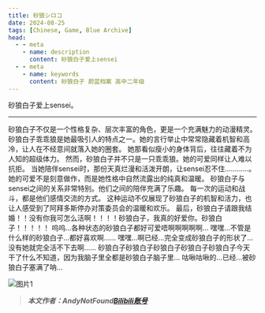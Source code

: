 ```yaml
---
title: 砂狼シロコ
date: 2024-08-25
tags: [Chinese, Game, Blue Archive]
head:
  - - meta
    - name: description
      content: 砂狼白子爱上sensei
  - - meta
    - name: keywords
      content: 砂狼白子 蔚蓝档案 高中二年级
---
```


砂狼白子爱上sensei。

---

砂狼白子不仅是一个性格复杂、层次丰富的角色，更是一个充满魅力的动漫精灵。 
砂狼白子乖乖狼是她最吸引人的特点之一。她的言行举止中常常隐藏着机智和高冷，让人在不经意间就落入她的圈套。
她那看似瘦小的身体背后，往往藏着不为人知的超级体力。
然而，砂狼白子并不只是一只乖乖狼。她的可爱同样让人难以抗拒。
当她陪伴sensei时，那份天真烂漫和活泼开朗，让sensei忍不住…………。
她的可爱不是刻意做作，而是她性格中自然流露出的纯真和温暖。
砂狼白子与sensei之间的关系非常特别。他们之间的陪伴充满了乐趣。
每一次的运动和战斗，都是他们感情交流的方式。
这种运动不仅展现了砂狼白子的机智和活力，也让人感受到了阿拜多斯停办对策委员会的温暖和欢乐。
最后，砂狼白子请跟我结婚！！没有你我可怎么活啊！！！！砂狼白子，我真的好爱你。砂狼白子！！！！！
呜呜…各种状态的砂狼白子都好可爱唔啊啊啊啊啊…
嘿嘿…不管是什么样的砂狼白子…都好喜欢啊……
嘿嘿…啊已经…完全变成砂狼白子的形状了…没有她就完全活不下去啊……
砂狼白子砂狼白子砂狼白子砂狼白子砂狼白子今天干了什么不知道，因为我脑子里全都是砂狼白子脑子里…
咕啾咕啾的…已经…被砂狼白子塞满了呐…

![图片1](https://ae01.alicdn.com/kf/S6d20f8c0c83d435bbead53a028cd4b8dy.png)

> ***本文作者：AndyNotFound[Bilibili账号](https://space.bilibili.com/1224681002/)***


